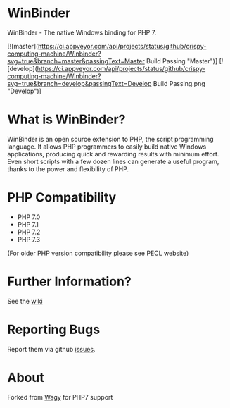 WinBinder
=========
WinBinder - The native Windows binding for PHP 7.

[![master](https://ci.appveyor.com/api/projects/status/github/crispy-computing-machine/Winbinder?svg=true&branch=master&passingText=Master Build Passing "Master")]
[![develop](https://ci.appveyor.com/api/projects/status/github/crispy-computing-machine/Winbinder?svg=true&branch=develop&passingText=Develop Build Passing.png "Develop")]

What is WinBinder?
==================

WinBinder is an open source extension to PHP, the script programming language. It allows PHP programmers to easily build native Windows applications, producing quick and rewarding results with minimum effort. Even short scripts with a few dozen lines can generate a useful program, thanks to the power and flexibility of PHP.

PHP Compatibility
========================================================
  - PHP 7.0
  - PHP 7.1
  - PHP 7.2
  - ~~PHP 7.3~~
  
(For older PHP version compatibility please see PECL website)

Further Information?
=================================

See the [wiki](https://github.com/crispy-computing-machine/Winbinder/wiki)

Reporting Bugs
========================

Report them via github [issues](https://github.com/crispy-computing-machine/Winbinder/issues).

About
========================
Forked from [Wagy](https://github.com/wagy/WinBinder) for PHP7 support